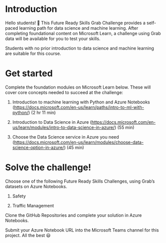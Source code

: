 # Introduction

Hello students! 👋 This Future Ready Skills Grab Challenge provides a self-paced learning path for data science and machine learning. After completing foundational content on Microsoft Learn, a challenge using Grab data will be available for you to test your skills.

Students with no prior introduction to data science and machine learning are suitable for this course.

# Get started

Complete the foundation modules on Microsoft Learn below. These will cover core concepts needed to succeed at the challenge:

1. Introduction to machine learning with Python and Azure Notebooks
(https://docs.microsoft.com/en-us/learn/paths/intro-to-ml-with-python/) (2 hr 11 min)

2. Introduction to Data Science in Azure
(https://docs.microsoft.com/en-us/learn/modules/intro-to-data-science-in-azure/) (55 min)

3. Choose the Data Science service in Azure you need
(https://docs.microsoft.com/en-us/learn/modules/choose-data-science-option-in-azure/) (45 min)

# Solve the challenge!

Choose one of the following Future Ready Skills Challenges, using Grab’s datasets on Azure Notebooks.

1. Safety

2. Traffic Management

Clone the GitHub Repositories and complete your solution in Azure Notebooks.

Submit your Azure Notebook URL into the Microsoft Teams channel for this project.
All the best 😃

